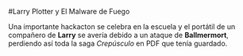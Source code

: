 #Larry Plotter y El Malware de Fuego

Una importante hackacton se celebra en la escuela y el portátil de un compañero de **Larry** se avería debido a
un ataque de **Ballmermort**, perdiendo así toda la saga *Crepúsculo* en PDF que tenía guardado. 
